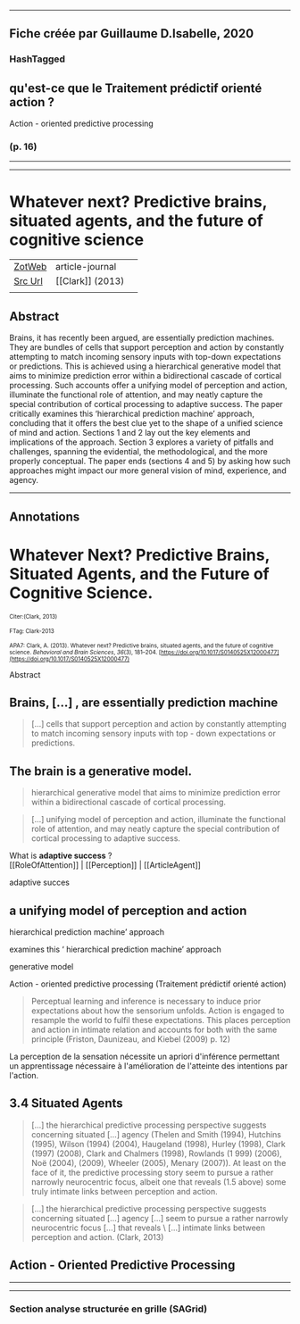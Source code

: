
----
Fiche créée par Guillaume D.Isabelle, 2020 
---- 

### HashTagged 






## qu'est-ce que **le Traitement prédictif orienté action ?**


Action - oriented predictive processing




### (p. 16) 






----

----



# Whatever next? Predictive brains, situated agents, and the future of cognitive science



|       |       |       |
|  ---  |  ---  |  ---  |
|   [ZotWeb](http://zotero.org/users/180474/items/4HAV9XS6)    | article-journal      |       |
|   [Src Url](https://www.cambridge.org/core/product/identifier/S0140525X12000477/type/journal_article)    |  [[Clark]] (2013)     |       |
|       |       |       |


## Abstract

Brains, it has recently been argued, are essentially prediction machines. They are bundles of cells that support perception and action by constantly attempting to match incoming sensory inputs with top-down expectations or predictions. This is achieved using a hierarchical generative model that aims to minimize prediction error within a bidirectional cascade of cortical processing. Such accounts offer a unifying model of perception and action, illuminate the functional role of attention, and may neatly capture the special contribution of cortical processing to adaptive success. The paper critically examines this ‘hierarchical prediction machine’ approach, concluding that it offers the best clue yet to the shape of a unified science of mind and action. Sections 1 and 2 lay out the key elements and implications of the approach. Section 3 explores a variety of pitfalls and challenges, spanning the evidential, the methodological, and the more properly conceptual. The paper ends (sections 4 and 5) by asking how such approaches might impact our more general vision of mind, experience, and agency.

----

## Annotations

Whatever Next? Predictive Brains, Situated Agents, and the Future of Cognitive Science.
=======================================================================================



<font size=-3>Citer:(Clark, 2013)

FTag: Clark-2013

APA7: Clark, A. (2013). Whatever next? Predictive brains, situated agents, and the future of cognitive science. _Behavioral and Brain Sciences_, _36_(3), 181–204. [https://doi.org/10.1017/S0140525X12000477](https://doi.org/10.1017/S0140525X12000477)</font>



Abstract



Brains, [...] , are essentially prediction machine
--------------------------------------------------



> [...] cells that support perception and action by constantly attempting to match incoming sensory inputs with top - down expectations or predictions.



**The brain is a generative model.**
------------------------------------

>hierarchical generative model that aims to minimize prediction error within a bidirectional cascade of cortical processing.



> [...] unifying model of perception and action, illuminate the functional role of attention, and may neatly capture the special contribution of cortical processing to adaptive success.

What is **adaptive success** ?  
[[RoleOfAttention]] | [[Perception]] | [[ArticleAgent]] 





adaptive succes



a unifying model of perception and action
-----------------------------------------



hierarchical prediction machine’ approach



examines this ‘ hierarchical prediction machine’ approach



generative model



Action - oriented predictive processing (Traitement prédictif orienté action)



>Perceptual learning and inference is necessary to induce prior expectations about how the sensorium unfolds. Action is engaged to resample the world to fulfil these expectations. This places perception and action in intimate relation and accounts for both with the same principle (Friston, Daunizeau, and Kiebel (2009) p. 12)

  

La perception de la sensation nécessite un apriori d'inférence permettant un apprentissage nécessaire à l'amélioration de l'atteinte des intentions par l'action.



3.4 Situated Agents
-------------------



> [...] the hierarchical predictive processing perspective suggests concerning situated [...] agency (Thelen and Smith (1994), Hutchins (1995), Wilson (1994) (2004), Haugeland (1998), Hurley (1998), Clark (1997) (2008), Clark and Chalmers (1998), Rowlands (1 999) (2006), Noë (2004), (2009), Wheeler (2005), Menary (2007)). At least on the face of it, the predictive processing story seem to pursue a rather narrowly neurocentric focus, albeit one that reveals (1.5 above) some truly intimate links between perception and action.

  

> [...] the hierarchical predictive processing perspective suggests concerning situated [...] agency [...] seem to pursue a rather narrowly neurocentric focus [...] that reveals \ [...\] intimate links between perception and action. (Clark, 2013)



Action - Oriented Predictive Processing
---------------------------------------






----

----



### Section analyse structurée en grille (SAGrid)



